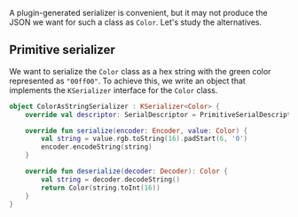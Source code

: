 [//]: # (title: Create custom serializers)

A plugin-generated serializer is convenient, but it may not produce the JSON we want for such a class as `Color`.
Let's study the alternatives.

## Primitive serializer

We want to serialize the `Color` class as a hex string with the green color represented as `"00ff00"`.
To achieve this, we write an object that implements the `KSerializer` interface for the `Color` class.

```kotlin
object ColorAsStringSerializer : KSerializer<Color> {
    override val descriptor: SerialDescriptor = PrimitiveSerialDescriptor("Color", PrimitiveKind.STRING)

    override fun serialize(encoder: Encoder, value: Color) {
        val string = value.rgb.toString(16).padStart(6, '0')
        encoder.encodeString(string)
    }

    override fun deserialize(decoder: Decoder): Color {
        val string = decoder.decodeString()
        return Color(string.toInt(16))
    }
}
```
